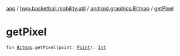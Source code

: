 [app](../../index.md) / [hwp.basketball.mobility.util](../index.md) / [android.graphics.Bitmap](index.md) / [getPixel](.)

# getPixel

`fun `[`Bitmap`](https://developer.android.com/reference/android/graphics/Bitmap.html)`.getPixel(point: `[`Point`](../-point/index.md)`): `[`Int`](https://kotlinlang.org/api/latest/jvm/stdlib/kotlin/-int/index.html)